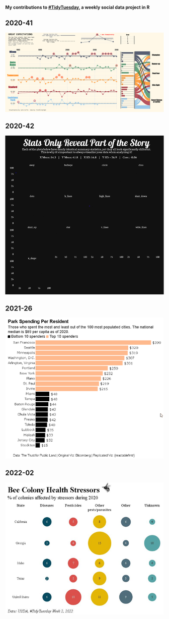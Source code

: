 <b>My contributions to [#TidyTuesday](https://github.com/rfordatascience/tidytuesday), a weekly social data project in R</b>

## 2020-41

![](2020_41/2020_41_NCAA_Tourney_viz.png)

## 2020-42

![](2020_42/dino_tidytuesday.gif)

## 2021-26

![](2021_26/parkspending_tidytuesday.gif)

## 2022-02

![](2022-02/bubble_grid.jpeg)
